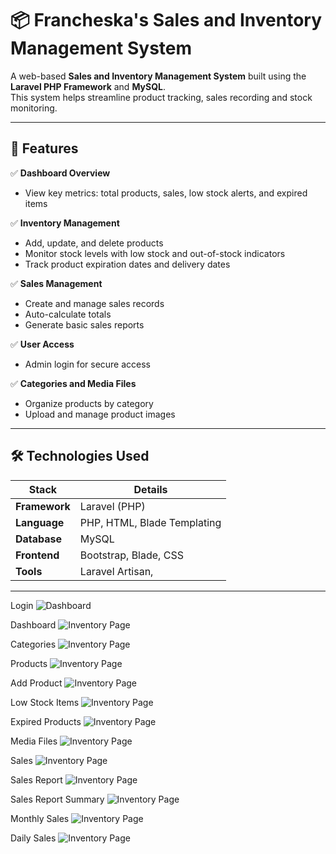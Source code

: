 # 📦 Francheska's Sales and Inventory Management System

A web-based **Sales and Inventory Management System** built using the **Laravel PHP Framework** and **MySQL**.  
This system helps streamline product tracking, sales recording and stock monitoring.

---

## 📌 Features

✅ **Dashboard Overview**  
- View key metrics: total products, sales, low stock alerts, and expired items

✅ **Inventory Management**  
- Add, update, and delete products  
- Monitor stock levels with low stock and out-of-stock indicators  
- Track product expiration dates and delivery dates

✅ **Sales Management**  
- Create and manage sales records  
- Auto-calculate totals  
- Generate basic sales reports

✅ **User Access**  
- Admin login for secure access  

✅ **Categories and Media Files**  
- Organize products by category  
- Upload and manage product images

---

## 🛠️ Technologies Used

| Stack        | Details                         |
|--------------|----------------------------------|
| **Framework**| Laravel (PHP)                    |
| **Language** | PHP, HTML, Blade Templating      |
| **Database** | MySQL                            |
| **Frontend** | Bootstrap, Blade, CSS            |
| **Tools**    | Laravel Artisan,    |

---
Login 
![Dashboard](public/lib/images/f1.png)  

Dashboard
![Inventory Page](public/lib/images/f2.png)  

Categories
![Inventory Page](public/lib/images/f3.png)  

Products
![Inventory Page](public/lib/images/f4.png)  

Add Product
![Inventory Page](public/lib/images/f5.png)  

Low Stock Items
![Inventory Page](public/lib/images/f6.png)  

Expired Products
![Inventory Page](public/lib/images/f7.png)  

Media Files
![Inventory Page](public/lib/images/f8.png)  

Sales
![Inventory Page](public/lib/images/f9.png)  

Sales Report
![Inventory Page](public/lib/images/f10.png)  

Sales Report Summary
![Inventory Page](public/lib/images/f11.png) 

Monthly Sales
![Inventory Page](public/lib/images/f12.png)  

Daily Sales
![Inventory Page](public/lib/images/f13.png)  


